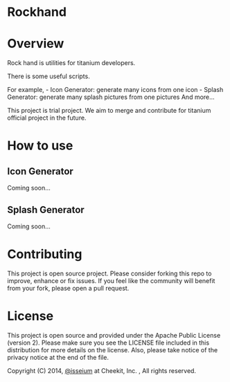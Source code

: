 Rockhand
==============

# Overview

Rock hand is utilities for titanium developers.

There is some useful scripts.

For example, 
    - Icon Generator: generate many icons from one icon
    - Splash Generator: generate many splash pictures from one pictures
And more...

This project is trial project. 
We aim to merge and contribute for titanium official project in the future.

# How to use

## Icon Generator
Coming soon...

## Splash Generator
Coming soon...

# Contributing
This project is open source project.
Please consider forking this repo to improve, enhance or fix issues. If you feel like the community will benefit from your fork, please open a pull request.

# License
This project is open source and provided under the Apache Public License (version 2). Please make sure you see the LICENSE file included in this distribution for more details on the license. Also, please take notice of the privacy notice at the end of the file.

Copyright (C) 2014, [@isseium](http://twitter.com/isseium) at Cheekit, Inc. , All rights reserved.
